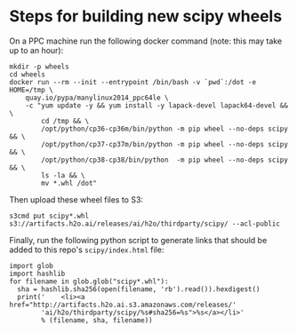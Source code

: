 # Steps for building new scipy wheels

On a PPC machine run the following docker command (note: this may take up to an hour):
```
mkdir -p wheels 
cd wheels
docker run --rm --init --entrypoint /bin/bash -v `pwd`:/dot -e HOME=/tmp \
    quay.io/pypa/manylinux2014_ppc64le \
    -c "yum update -y && yum install -y lapack-devel lapack64-devel && \
        cd /tmp && \
        /opt/python/cp36-cp36m/bin/python -m pip wheel --no-deps scipy && \
        /opt/python/cp37-cp37m/bin/python -m pip wheel --no-deps scipy && \
        /opt/python/cp38-cp38/bin/python  -m pip wheel --no-deps scipy && \
        ls -la && \
        mv *.whl /dot"
```

Then upload these wheel files to S3:
```
s3cmd put scipy*.whl s3://artifacts.h2o.ai/releases/ai/h2o/thirdparty/scipy/ --acl-public
```

Finally, run the following python script to generate links that should be added to this repo's `scipy/index.html` file:
```
import glob
import hashlib
for filename in glob.glob("scipy*.whl"):
  sha = hashlib.sha256(open(filename, 'rb').read()).hexdigest()
  print('    <li><a href="http://artifacts.h2o.ai.s3.amazonaws.com/releases/'
        'ai/h2o/thirdparty/scipy/%s#sha256=%s">%s</a></li>'
        % (filename, sha, filename))
```
